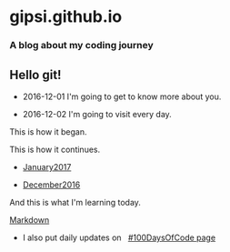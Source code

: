 # gipsi.github.io

### A blog about my coding journey

## Hello git!

* 2016-12-01  I'm going to get to know more about you.

* 2016-12-02  I'm going to visit every day. 
 
 This is how it began.



 This is how it continues.


* [January2017](https://github.com/gipsi/gipsi.github.io/blob/master/January2017.md)


* [December2016](https://github.com/gipsi/gipsi.github.io/blob/master/December2016.md)

And this is what I'm learning today.




[Markdown](https://daringfireball.net/projects/markdown/basics)
* I also put daily updates on    [#100DaysOfCode page](https://github.com/gipsi/100-days-of-code)
